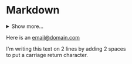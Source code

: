 # Markdown

<details>
  <summary>Show more...</summary>

This area is hidden until you click on the `<summary>` element.
</details>

Here is an <email@domain.com>

I'm writing this text on 2 lines by adding 2 spaces  
to put a carriage return character.

